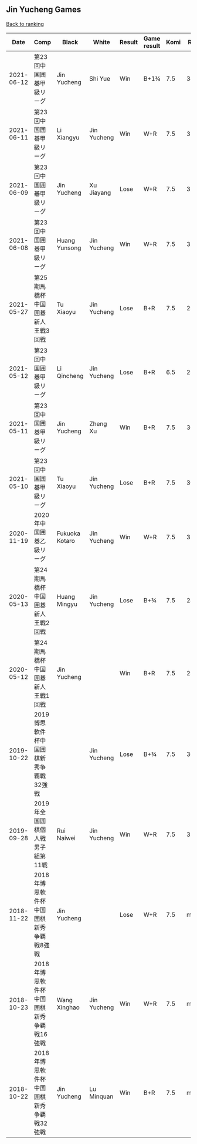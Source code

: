## Jin Yucheng Games

[Back to ranking](../../index.md)




| **Date** | **Comp** | **Black** | **White** | **Result** | **Game result** | **Komi** | **Rating** | **Diff** | 
| --- | --- | --- | --- | --- | --- | --- | --- | --- |
| 2021-06-12 | 第23回中国囲碁甲級リーグ | Jin Yucheng | Shi Yue | Win | B+1¾ | 7.5 | 3405 | 81 | 
| 2021-06-11 | 第23回中国囲碁甲級リーグ | Li Xiangyu | Jin Yucheng | Win | W+R | 7.5 | 3324 | 75 | 
| 2021-06-09 | 第23回中国囲碁甲級リーグ | Jin Yucheng | Xu Jiayang | Lose | W+R | 7.5 | 3249 | -31 | 
| 2021-06-08 | 第23回中国囲碁甲級リーグ | Huang Yunsong | Jin Yucheng | Win | W+R | 7.5 | 3280 | 303 | 
| 2021-05-27 | 第25期馬橋杯中国囲碁新人王戦3回戦 | Tu Xiaoyu | Jin Yucheng | Lose | B+R | 7.5 | 2977 | 2 | 
| 2021-05-12 | 第23回中国囲碁甲級リーグ | Li Qincheng | Jin Yucheng | Lose | B+R | 6.5 | 2975 | -33 | 
| 2021-05-11 | 第23回中国囲碁甲級リーグ | Jin Yucheng | Zheng Xu | Win | B+R | 7.5 | 3008 | -1 | 
| 2021-05-10 | 第23回中国囲碁甲級リーグ | Tu Xiaoyu | Jin Yucheng | Lose | B+R | 7.5 | 3009 | -178 | 
| 2020-11-19 | 2020年中国囲碁乙級リーグ | Fukuoka Kotaro | Jin Yucheng | Win | W+R | 7.5 | 3187 | 340 | 
| 2020-05-13 | 第24期馬橋杯中国囲碁新人王戦2回戦 | Huang Mingyu | Jin Yucheng | Lose | B+¾ | 7.5 | 2847 | -58 | 
| 2020-05-12 | 第24期馬橋杯中国囲碁新人王戦1回戦 | Jin Yucheng |  | Win | B+R | 7.5 | 2905 | -110 | 
| 2019-10-22 | 2019博思軟件杯中国囲棋新秀争覇戦32強戦 |  | Jin Yucheng | Lose | B+¾ | 7.5 | 3015 | -225 | 
| 2019-09-28 | 2019年全国囲棋個人戦男子組第11戦 | Rui Naiwei | Jin Yucheng | Win | W+R | 7.5 | 3240 | 3240 | 
| 2018-11-22 | 2018年博思軟件杯中国囲棋新秀争覇戦8強戦 | Jin Yucheng |  | Lose | W+R | 7.5 | missing | 0 | 
| 2018-10-23 | 2018年博思軟件杯中国囲棋新秀争覇戦16強戦 | Wang Xinghao | Jin Yucheng | Win | W+R | 7.5 | missing | 0 | 
| 2018-10-22 | 2018年博思軟件杯中国囲棋新秀争覇戦32強戦 | Jin Yucheng | Lu Minquan | Win | B+R | 7.5 | missing | missing |




